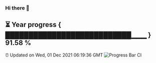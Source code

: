 ### Hi there 👋
⏳ Year progress { ███████████████████████████▁▁▁ } 91.58 %
---
⏰ Updated on Wed, 01 Dec 2021 06:19:36 GMT
![Progress Bar CI](https://github.com/liununu/liununu/workflows/Progress%20Bar%20CI/badge.svg)
